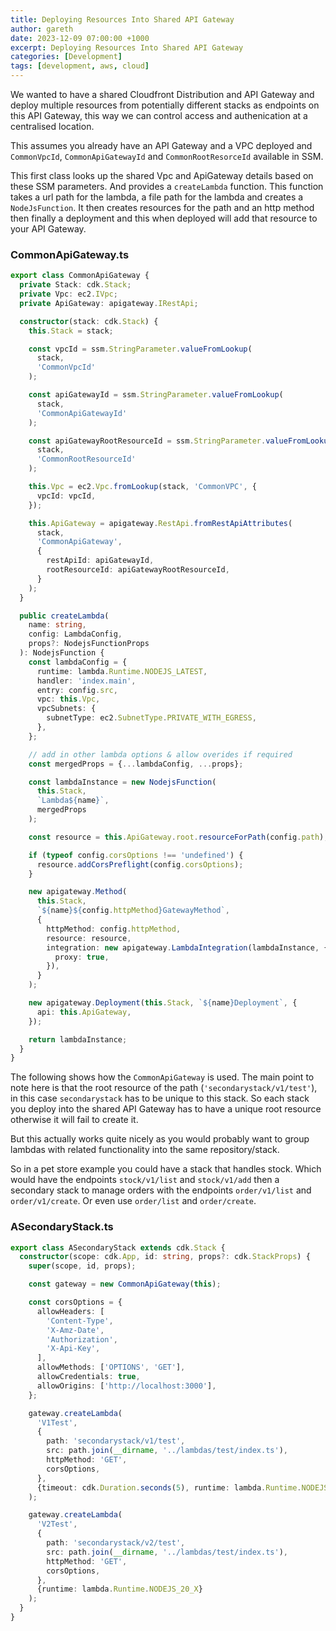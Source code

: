 ```yaml
---
title: Deploying Resources Into Shared API Gateway
author: gareth
date: 2023-12-09 07:00:00 +1000
excerpt: Deploying Resources Into Shared API Gateway
categories: [Development]
tags: [development, aws, cloud]
---
```


We wanted to have a shared Cloudfront Distribution and API Gateway and deploy multiple resources from potentially different stacks as endpoints on this API Gateway, this way we can control access and authenication at a centralised location.

This assumes you already have an API Gateway and a VPC deployed and `CommonVpcId`, `CommonApiGatewayId` and `CommonRootResorceId` available in SSM.

This first class looks up the shared Vpc and ApiGateway details based on these SSM parameters. And provides a `createLambda` function. This function takes a url path for the lambda, a file path for the lambda and creates a `NodeJsFunction`. It then creates resources for the path and an http method then finally a deployment and this when deployed will add that resource to your API Gateway.

### CommonApiGateway.ts
```typescript
export class CommonApiGateway {
  private Stack: cdk.Stack;
  private Vpc: ec2.IVpc;
  private ApiGateway: apigateway.IRestApi;

  constructor(stack: cdk.Stack) {
    this.Stack = stack;

    const vpcId = ssm.StringParameter.valueFromLookup(
      stack,
      'CommonVpcId'
    );

    const apiGatewayId = ssm.StringParameter.valueFromLookup(
      stack,
      'CommonApiGatewayId'
    );

    const apiGatewayRootResourceId = ssm.StringParameter.valueFromLookup(
      stack,
      'CommonRootResourceId'
    );

    this.Vpc = ec2.Vpc.fromLookup(stack, 'CommonVPC', {
      vpcId: vpcId,
    });

    this.ApiGateway = apigateway.RestApi.fromRestApiAttributes(
      stack,
      'CommonApiGateway',
      {
        restApiId: apiGatewayId,
        rootResourceId: apiGatewayRootResourceId,
      }
    );
  }

  public createLambda(
    name: string,
    config: LambdaConfig,
    props?: NodejsFunctionProps
  ): NodejsFunction {
    const lambdaConfig = {
      runtime: lambda.Runtime.NODEJS_LATEST,
      handler: 'index.main',
      entry: config.src,
      vpc: this.Vpc,
      vpcSubnets: {
        subnetType: ec2.SubnetType.PRIVATE_WITH_EGRESS,
      },
    };

    // add in other lambda options & allow overides if required
    const mergedProps = {...lambdaConfig, ...props};

    const lambdaInstance = new NodejsFunction(
      this.Stack,
      `Lambda${name}`,
      mergedProps
    );

    const resource = this.ApiGateway.root.resourceForPath(config.path);

    if (typeof config.corsOptions !== 'undefined') {
      resource.addCorsPreflight(config.corsOptions);
    }

    new apigateway.Method(
      this.Stack,
      `${name}${config.httpMethod}GatewayMethod`,
      {
        httpMethod: config.httpMethod,
        resource: resource,
        integration: new apigateway.LambdaIntegration(lambdaInstance, {
          proxy: true,
        }),
      }
    );

    new apigateway.Deployment(this.Stack, `${name}Deployment`, {
      api: this.ApiGateway,
    });

    return lambdaInstance;
  }
}

```

The following shows how the `CommonApiGateway` is used. The main point to note here is that the root resource of the path (`'secondarystack/v1/test'`), in this case `secondarystack` has to be unique to this stack. So each stack you deploy into the shared API Gateway has to have a unique root resource otherwise it will fail to create it.

But this actually works quite nicely as you would probably want to group lambdas with related functionality into the same repository/stack.

So in a pet store example you could have a stack that handles stock. Which would have the endpoints `stock/v1/list` and `stock/v1/add` then a secondary stack to manage orders with the endpoints `order/v1/list` and `order/v1/create`. Or even use `order/list` and `order/create`.


### ASecondaryStack.ts
```typescript
export class ASecondaryStack extends cdk.Stack {
  constructor(scope: cdk.App, id: string, props?: cdk.StackProps) {
    super(scope, id, props);

    const gateway = new CommonApiGateway(this);

    const corsOptions = {
      allowHeaders: [
        'Content-Type',
        'X-Amz-Date',
        'Authorization',
        'X-Api-Key',
      ],
      allowMethods: ['OPTIONS', 'GET'],
      allowCredentials: true,
      allowOrigins: ['http://localhost:3000'],
    };

    gateway.createLambda(
      'V1Test',
      {
        path: 'secondarystack/v1/test',
        src: path.join(__dirname, '../lambdas/test/index.ts'),
        httpMethod: 'GET',
        corsOptions,
      },
      {timeout: cdk.Duration.seconds(5), runtime: lambda.Runtime.NODEJS_20_X}
    );

    gateway.createLambda(
      'V2Test',
      {
        path: 'secondarystack/v2/test',
        src: path.join(__dirname, '../lambdas/test/index.ts'),
        httpMethod: 'GET',
        corsOptions,
      },
      {runtime: lambda.Runtime.NODEJS_20_X}
    );
  }
}

```
